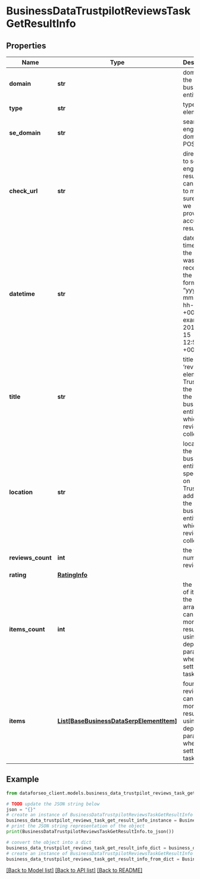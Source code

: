 # BusinessDataTrustpilotReviewsTaskGetResultInfo


## Properties

Name | Type | Description | Notes
------------ | ------------- | ------------- | -------------
**domain** | **str** | domain of the business entity | [optional] 
**type** | **str** | type of element | [optional] 
**se_domain** | **str** | search engine domain in a POST array | [optional] 
**check_url** | **str** | direct URL to search engine results you can use it to make sure that we provided accurate results | [optional] 
**datetime** | **str** | date and time when the result was received in the UTC format: “yyyy-mm-dd hh-mm-ss +00:00” example: 2019-11-15 12:57:46 +00:00 | [optional] 
**title** | **str** | title of the ‘reviews’ element on Trustpilot the name of the business entity for which the reviews are collected | [optional] 
**location** | **str** | location of the business entity as specified on Trustpilot address of the business entity for which the reviews are collected | [optional] 
**reviews_count** | **int** | the total number of reviews | [optional] 
**rating** | [**RatingInfo**](RatingInfo.md) |  | [optional] 
**items_count** | **int** | the number of items in the results array you can get more results by using the depth parameter when setting a task | [optional] 
**items** | [**List[BaseBusinessDataSerpElementItem]**](BaseBusinessDataSerpElementItem.md) | found reviews you can get more results by using the depth parameter when setting a task | [optional] 

## Example

```python
from dataforseo_client.models.business_data_trustpilot_reviews_task_get_result_info import BusinessDataTrustpilotReviewsTaskGetResultInfo

# TODO update the JSON string below
json = "{}"
# create an instance of BusinessDataTrustpilotReviewsTaskGetResultInfo from a JSON string
business_data_trustpilot_reviews_task_get_result_info_instance = BusinessDataTrustpilotReviewsTaskGetResultInfo.from_json(json)
# print the JSON string representation of the object
print(BusinessDataTrustpilotReviewsTaskGetResultInfo.to_json())

# convert the object into a dict
business_data_trustpilot_reviews_task_get_result_info_dict = business_data_trustpilot_reviews_task_get_result_info_instance.to_dict()
# create an instance of BusinessDataTrustpilotReviewsTaskGetResultInfo from a dict
business_data_trustpilot_reviews_task_get_result_info_from_dict = BusinessDataTrustpilotReviewsTaskGetResultInfo.from_dict(business_data_trustpilot_reviews_task_get_result_info_dict)
```
[[Back to Model list]](../README.md#documentation-for-models) [[Back to API list]](../README.md#documentation-for-api-endpoints) [[Back to README]](../README.md)


